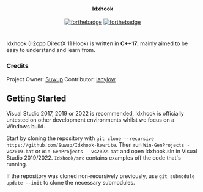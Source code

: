 <div align="center">
<h4>Idxhook</h4>

[![forthebadge](https://forthebadge.com/images/badges/made-with-c-plus-plus.svg)](https://forthebadge.com)
[![forthebadge](https://forthebadge.com/images/badges/powered-by-black-magic.svg)](https://forthebadge.com)
</div>

#

Idxhook (Il2cpp DirectX 11 Hook) is written in **C++17**, mainly aimed to be easy to understand and learn from.

### Credits
Project Owner: [Suwup](https://github.com/Suwup) Contributor: [lanylow](https://github.com/lanylow) 

## Getting Started
Visual Studio 2017, 2019 or 2022 is recommended, Idxhook is officially untested on other development environments whilst we focus on a Windows build.

Start by cloning the repository with `git clone --recursive https://github.com/Suwup/Idxhook-Rewrite`. Then run `Win-GenProjects - vs2019.bat` or `Win-GenProjects - vs2022.bat` and open Idxhook.sln in Visual Studio 2019/2022. `Idxhook/src` contains examples off the code that's running.

If the repository was cloned non-recursively previously, use `git submodule update --init` to clone the necessary submodules.